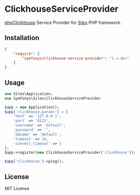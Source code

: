 # ClickhouseServiceProvider
[phpClickHouse](https://github.com/smi2/phpClickHouse) Service Provider for [Silex](https://github.com/silexphp/Silex) PHP framework.

## Installation

```json
{
    "require": {
        "symfonyx/clickhouse-service-provider": "1.x-dev"
    }
}
```


## Usage

```php
use Silex\Application;
use Symfonyx\Silex\ClickhouseServiceProvider

$app = new Application();
$app['clickhouse.params'] = [
    'host' => '127.0.0.1', 
    'port' => '8123', 
    'username' => 'default', 
    'password' => '',
    'dbname' => 'default',
    'timeout' => 10,
    'connect_timeout' => 5
];
$app->register(new ClickhouseServiceProvider('clickhouse'));

$app['clickhouse']->ping();
```

## License

MIT License
